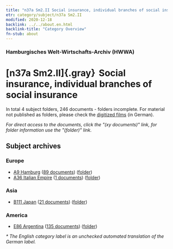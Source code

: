 ```yaml
---
title: "n37a Sm2.II Social insurance, individual branches of social insurance"
etr: category/subject/n37a Sm2.II
modified: 2020-12-18
backlink: ../../about.en.html
backlink-title: "Category Overview"
fn-stub: about
---
```


### Hamburgisches Welt-Wirtschafts-Archiv (HWWA)
# [n37a Sm2.II]{.gray}&#8201; Social insurance, individual branches of social insurance&#160; 





In total 4 subject folders, 246 documents - folders incomplete.
For material not published as folders, please check the [digitized films](/film/h1_sh) (in German).

_For direct access to the documents, click the "(xy documents)" link, for folder information use the "(folder)" link._

## Subject archives



### Europe

- [A9 Hamburg](../../../geo/about.en.html#A9) (<a href="https://dfg-viewer.de/show/?tx_dlf[id]=https://pm20.zbw.eu/mets/sh/1409xx/140905/1457xx/145734/public.mets.en.xml" target="_blank">89 documents</a>) ([folder](http://purl.org/pressemappe20/folder/sh/140905,145734))
- [A36 Italian Empire](../../../geo/about.en.html#A36) (<a href="https://dfg-viewer.de/show/?tx_dlf[id]=https://pm20.zbw.eu/mets/sh/1410xx/141012/1457xx/145734/public.mets.en.xml" target="_blank">1 documents</a>) ([folder](http://purl.org/pressemappe20/folder/sh/141012,145734))

### Asia

- [B111 Japan](../../../geo/about.en.html#B111) (<a href="https://dfg-viewer.de/show/?tx_dlf[id]=https://pm20.zbw.eu/mets/sh/1412xx/141272/1457xx/145734/public.mets.en.xml" target="_blank">21 documents</a>) ([folder](http://purl.org/pressemappe20/folder/sh/141272,145734))

### America

- [E86 Argentina](../../../geo/about.en.html#E86) (<a href="https://dfg-viewer.de/show/?tx_dlf[id]=https://pm20.zbw.eu/mets/sh/1416xx/141692/1457xx/145734/public.mets.en.xml" target="_blank">135 documents</a>) ([folder](http://purl.org/pressemappe20/folder/sh/141692,145734))


_* The English category label is an unchecked automated translation of the German label._

